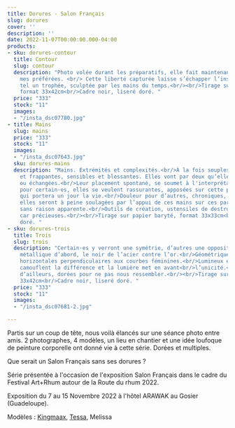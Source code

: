 ```yaml
---
title: Dorures - Salon Français
slug: dorures
cover: ''
description: ''
date: 2022-11-07T00:00:00.000-04:00
products:
- sku: dorures-contour
  title: Contour
  slug: contour
  description: "Photo volée durant les préparatifs, elle fait maintenant partie de
    mes préférées. <br/> Cette liberté capturée laisse s’échapper l’insouciance du naturel.<br/>Dorée,
    tel un trophée, sculptée par les mains du temps.<br/><br/>Tirage sur papier baryté,
    format 33x42cm<br/>Cadre noir, liseré doré. "
  price: "333"
  stock: "11"
  images:
  - "/insta_dsc07780.jpg"
- title: Mains
  slug: mains
  price: "333"
  stock: "11"
  images:
  - "/insta_dsc07643.jpg"
  sku: dorures-mains
  description: "Mains. Extrémités et complexités.<br/>À la fois souples et rigides, douces
    et frappantes, sensibles et blessantes. Elles vont par deux qu’elles soient nôtres
    ou échangées.<br/>Leur placement spontané, se soumet à l'interprétation:<br/>Chaleur
    pour certain·es, elles se veulent rassurantes, apposées sur cette partie discrète
    qui portera un jour la vie.<br/>Douleur pour d’autres, chroniques, incomprises, banalisées,
    elles seront à peine soulagées par l’appui de ces mains sur ces parties qui dysfonctionnent
    sans raison apparente.<br/>Outils de création, ustensiles de destruction. Dorées,
    car précieuses.<br/><br/>Tirage sur papier baryté, format 33x33cm<br/>Cadre noir, liseré
    doré. "
- sku: dorures-trois
  title: Trois
  slug: trois
  description: "Certain·es y verront une symétrie, d’autres une opposition.<br/>Un contraste,
    métallique d’abord, le noir de l’acier contre l’or.<br/>Géométrique ensuite, lignes
    horizontales perpendiculaires aux courbes féminines.<br/>Lumineux enfin, les ombres
    camouflent la différence et la lumière met en avant<br/>l’unicité.<br/>Trois êtres venu·es
    d’ailleurs, dorées pour ne pas nous ressembler.<br/><br/>Tirage sur papier baryté, format
    33x42cm<br/>Cadre noir, liseré doré. "
  price: "333"
  stock: "11"
  images:
  - "/insta_dsc07681-2.jpg"

---
```

Partis sur un coup de tête, nous voilà élancés sur une séance photo entre amis. 2 photographes, 4 modèles, un lieu en chantier et une idée loufoque de peinture corporelle ont donné vie à cette série. Dorées et multiples.

Que serait un Salon Français sans ses dorures ?

Série présentée  à l'occasion de l'exposition Salon Français dans le cadre du Festival Art+Rhum autour de la Route du rhum 2022.

Exposition du 7 au 15 Novembre 2022 à l'hôtel ARAWAK au Gosier (Guadeloupe).

Modèles : [Kingmaax](https://www.instagram.com/kingmaaax_/), [Tessa](https://www.instagram.com/tessanaime), Melissa

